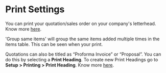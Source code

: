 # Print Settings


You can print your quotation/sales order on your company's letterhead. Know more [here](/docs/user/manual/en/setting-up/print/letter-head).

'Group same items' will group the same items added multiple times in the items table. This can be seen when your print.

Quotations can also be titled as “Proforma Invoice” or “Proposal”.
You can do this by selecting a **Print Heading**. To create new Print Headings go to **Setup > Printing > Print Heading**. Know more [here](/docs/user/manual/en/setting-up/print/print-headings).

